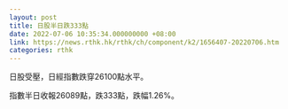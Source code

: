 ```yaml
---
layout: post
title: 日股半日跌333點
date: 2022-07-06 10:35:34.000000000 +08:00
link: https://news.rthk.hk/rthk/ch/component/k2/1656407-20220706.htm
categories: rthk
---
```


日股受壓，日經指數跌穿26100點水平。

指數半日收報26089點，跌333點，跌幅1.26%。

